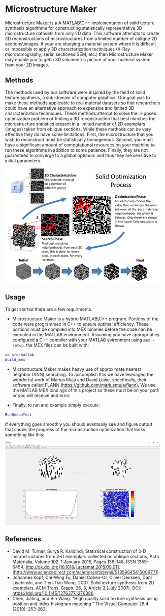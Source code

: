 # Microstructure Maker

Microstructure Maker is a A MATLAB\C++ implementation of solid texture synthesis algorithms for constructing statistically representative 3D microstructure datasets from only 2D data. This software attempts to create 3D reconstructions of microstructures from a limited number of oblique 2D sections\images. If your are studying a material system where it is difficult or impossible to apply 3D characterization techniques (X-Ray microtomography, serial sectioned SEM, etc.) then Microstructure Maker may enable you to get a 3D volumentric picture of your material system from your 2D images.

## Methods

The methods used by our software were inspired by the field of solid texture synthesis, a sub-domain of computer graphics. Our goal was to make these methods applicable to real material datasets so that researchers could have an alternative approach to expensive and limited 3D characterization techniques. These methods attempt to solve the ill-posed optimization problem of finding a 3D reconstruction that best matches the microstructure statistics present in a limited number of 2D exemplars (images) taken from oblique sections. While these methods can be very effective they do have some limitations. First, the microstructure that you wish to reconstruct must be statistically homogenous. Second, you must have a significant amount of computational resources on your machine to run these algorithms in addition to some patience. Finally, they are not guaranteed to converge to a global optimum and thus they are sensitive to initial parameters. 

![Schematic of solid texture synthesis algorithm originally defined by Kopf et al.](docs/images/schematic.png)

## Usage

To get started there are a few requirments. 

- Microstructure Maker is a hybrid MATLAB\C++ program. Portions of the code were programmed in C++ to ensure optimal efficiency. These portions must be compiled into MEX binaries before the code can be executed in the MATLAB environment. Assuming you have appropriatley configured a C++ compiler with your MATLAB evironment using `mex -setup`, the MEX files can be built with:

```matlab
cd src/matlab
build_mex
```

- Microstructure Maker makes heavy use of approximate nearest neighbor (ANN) searching. To accomplish this we have leveraged the wonderful work of Marius Muja and David Lowe, specifically, their software called FLANN (https://github.com/mariusmuja/flann). We use the MATLAB MEX bindings of this project so these must be on your path or you will receive and error. 

- Finally, to run and example simply execute:

```matlab
RunReconTest
```

If everything goes smoothly you should eventually see and figure output that shows the progress of the reconstruction optimization that looks something like this:

![Reconstruction optimization progress output](docs/images/Optimization_Screenshot.png)

## References
- David M. Turner, Surya R. Kalidindi, Statistical construction of 3-D microstructures from 2-D exemplars collected on oblique sections, Acta Materialia, Volume 102, 1 January 2016, Pages 136-148, ISSN 1359-6454, http://dx.doi.org/10.1016/j.actamat.2015.09.011.
(http://www.sciencedirect.com/science/article/pii/S1359645415006771)
- Johannes Kopf, Chi-Wing Fu, Daniel Cohen-Or, Oliver Deussen, Dani Lischinski, and Tien-Tsin Wong. 2007. Solid texture synthesis from 2D exemplars. ACM Trans. Graph. 26, 3, Article 2 (July 2007). DOI: https://doi.org/10.1145/1276377.1276380
- Chen, Jiating, and Bin Wang. "High quality solid texture synthesis using position and index histogram matching." The Visual Computer 26.4 (2010): 253-262.

